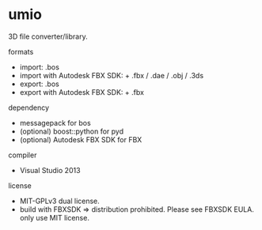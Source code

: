 # umio

3D file converter/library.

formats
* import: .bos
* import with Autodesk FBX SDK: + .fbx / .dae / .obj / .3ds
* export: .bos
* export with Autodesk FBX SDK: + .fbx

dependency
 * messagepack for bos
 * (optional) boost::python for pyd
 * (optional) Autodesk FBX SDK for FBX

compiler
 * Visual Studio 2013

license
* MIT-GPLv3 dual license.
* build with FBXSDK => distribution prohibited. Please see FBXSDK EULA. only use MIT license.
